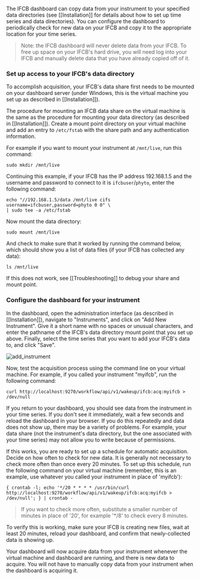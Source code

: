 The IFCB dashboard can copy data from your instrument to your specified data directories (see [[Installation]] for details about how to set up time series and data directories). You can configure the dashboard to periodically check for new data on your IFCB and copy it to the appropriate location for your time series.

> Note: the IFCB dashboard will never delete data from your IFCB. To free up space on your IFCB's hard drive, you will need log into your IFCB and manually delete data that you have already copied off of it.

### Set up access to your IFCB's data directory

To accomplish acquisition, your IFCB's data share first needs to be mounted on your dashboard server (under Windows, this is the virtual machine you set up as described in [[Installation]]).

The procedure for mounting an IFCB data share on the virtual machine is the same as the procedure for mounting your data directory (as described in [[Installation]]). Create a mount point directory on your virtual machine and add an entry to `/etc/fstab` with the share path and any authentication information.

For example if you want to mount your instrument at `/mnt/live`, run this command:

```
sudo mkdir /mnt/live
```

Continuing this example, if your IFCB has the IP address 192.168.1.5 and the username and password to connect to it is `ifcbuser`/`phyto`, enter the following command:

```
echo "//192.168.1.5/data /mnt/live cifs username=ifcbuser,password=phyto 0 0" \
| sudo tee -a /etc/fstab
```

Now mount the data directory:

```
sudo mount /mnt/live
```

And check to make sure that it worked by running the command below, which should show you a list of data files (if your IFCB has collected any data):

```
ls /mnt/live
```

If this does not work, see [[Troubleshooting]] to debug your share and mount point.

### Configure the dashboard for your instrument

In the dashboard, open the administration interface (as described in [[Installation]]), navigate to "Instruments", and click on "Add New Instrument". Give it a short name with no spaces or unusual characters, and enter the pathname of the IFCB's data directory mount point that you set up above. Finally, select the time series that you want to add your IFCB's data to, and click "Save".

![add_instrument](https://cloud.githubusercontent.com/assets/2365298/10107610/3c9a8db2-638a-11e5-9397-5b876472c98f.png)

Now, test the acquisition process using the command line on your virtual machine. For example, if you called your instrument "myifcb", run the following command:

```
curl http://localhost:9270/workflow/api/v1/wakeup/ifcb:acq:myifcb > /dev/null
```

If you return to your dashboard, you should see data from the instrument in your time series. If you don't see it immediately, wait a few seconds and reload the dashboard in your browser. If you do this repeatedly and data does not show up, there may be a variety of problems. For example, your data share (not the instrument's data directory, but the one associated with your time series) may not allow you to write because of permissions.

If this works, you are ready to set up a schedule for automatic acquisition. Decide on how often to check for new data. It is generally not necessary to check more often than once every 20 minutes. To set up this schedule, run the following command on your virtual machine (remember, this is an example, use whatever you called your instrument in place of 'myifcb'):

```
{ crontab -l; echo '*/20 * * * * /usr/bin/curl http://localhost:9270/workflow/api/v1/wakeup/ifcb:acq:myifcb > /dev/null'; } | crontab -
```

> If you want to check more often, substitute a smaller number of minutes in place of '20', for example '*/8' to check every 8 minutes.

To verify this is working, make sure your IFCB is creating new files, wait at least 20 minutes, reload your dashboard, and confirm that newly-collected data is showing up.

Your dashboard will now acquire data from your instrument whenever the virtual machine and dashboard are running, and there is new data to acquire. You will not have to manually copy data from your instrument when the dashboard is acquiring it.